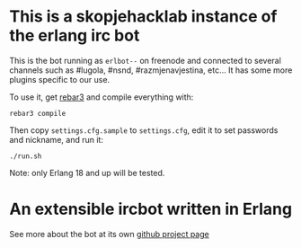 This is a skopjehacklab instance of the erlang irc bot
=======================================================

This is the bot running as `erlbot--` on freenode and connected to several
channels such as #lugola, #nsnd, #razmjenavjestina, etc… It has some more plugins
specific to our use.

To use it, get [rebar3](https://github.com/erlang/rebar3/releases) and compile everything with:

    rebar3 compile

Then copy `settings.cfg.sample` to `settings.cfg`, edit it to set passwords and nickname, and run it:

    ./run.sh


Note: only Erlang 18 and up will be tested.

An extensible ircbot written in Erlang
======================================

See more about the bot at its own [github project page](https://github.com/gdamjan/erlang-irc-bot/)
